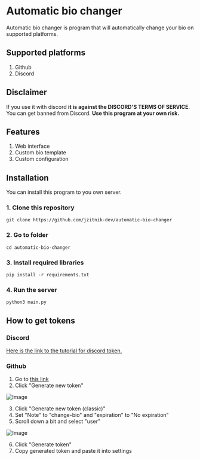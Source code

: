 # Automatic bio changer

Automatic bio changer is program that will automatically change your bio on supported platforms.

## Supported platforms

1. Github
2. Discord

## Disclaimer

If you use it with discord **it is against the DISCORD'S TERMS OF SERVICE**.
You can get banned from Discord.
**Use this program at your own risk.**

## Features

1. Web interface
2. Custom bio template
3. Custom configuration

## Installation

You can install this program to you own server.

### 1. Clone this repository

```
git clone https://github.com/jzitnik-dev/automatic-bio-changer
```

### 2. Go to folder

```
cd automatic-bio-changer
```

### 3. Install required libraries

```
pip install -r requirements.txt
```

### 4. Run the server

```
python3 main.py
```

## How to get tokens

### Discord

[Here is the link to the tutorial for discord token.](https://www.androidauthority.com/get-discord-token-3149920/)

### Github

1. Go to [this link](https://github.com/settings/tokens)
2. Click "Generate new token"

![Image](images/token/github/1.png)

3. Click "Generate new token (classic)"
4. Set "Note" to "change-bio" and "expiration" to "No expiration"
5. Scroll down a bit and select "user"

![Image](images/token/github/2.png)

6. Click "Generate token"
7. Copy generated token and paste it into settings
